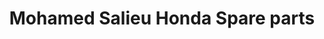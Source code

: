 ---
title: "Mohamed Salieu Honda Spare parts"
url: /kailahun/mohamed-salieu-honda-spare-parts/
shop: car repair
---